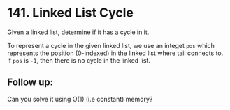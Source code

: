 # 141. Linked List Cycle

Given a linked list, determine if it has a cycle in it.

To represent a cycle in the given linked list, we use an integet `pos` which represents the position (0-indexed) in the linked list where tail connects to. if `pos` is `-1`, then there is no cycle in the linked list.

## Follow up:
Can you solve it using O(1) (i.e constant) memory?
